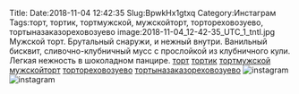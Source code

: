 Title:
Date:2018-11-04 12:42:35
Slug:BpwkHx1gtxq
Category:Инстаграм
Tags:торт, тортик, тортмужской, мужскойторт, тортореховозуево, тортыназаказореховозуево
image:2018-11-04_12-42-35_UTC_1_tntl.jpg
Мужской торт. Брутальный снаружи, и нежный внутри. Ванильный бисквит, сливочно-клубничный мусс с прослойкой из клубничного кули. Легкая нежность в шоколадном панцире.  [торт]({tag}торт) [тортик]({tag}тортик) [тортмужской]({tag}тортмужской) [мужскойторт]({tag}мужскойторт) [тортореховозуево]({tag}тортореховозуево) [тортыназаказореховозуево]({tag}тортыназаказореховозуево)
![instagram]({attach}images/2018-11-04_12-42-35_UTC_1.jpg)
![instagram]({attach}images/2018-11-04_12-42-35_UTC_2.jpg)
